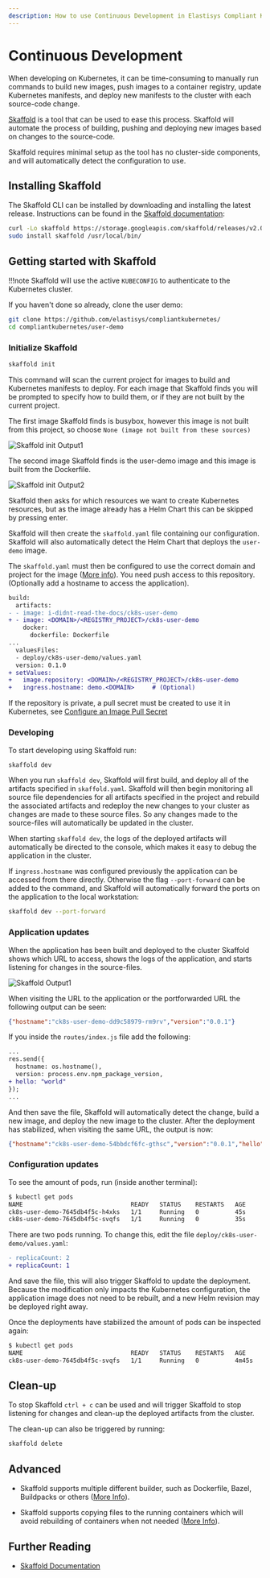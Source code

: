 ```yaml
---
description: How to use Continuous Development in Elastisys Compliant Kubernetes, the security-focused Kubernetes distribution.
---
```


# Continuous Development

When developing on Kubernetes, it can be time-consuming to manually run commands to build new images,
push images to a container registry, update Kubernetes manifests, and deploy new manifests to the cluster with
each source-code change.

[Skaffold](https://skaffold.dev/) is a tool that can be used to ease this process.
Skaffold will automate the process of building, pushing and deploying new images based on changes to the source-code.

Skaffold requires minimal setup as the tool has no cluster-side components, and will automatically detect the configuration to use.

## Installing Skaffold

The Skaffold CLI can be installed by downloading and installing the latest release. Instructions can be found in the [Skaffold
documentation](https://skaffold.dev/docs/install/):

```sh
curl -Lo skaffold https://storage.googleapis.com/skaffold/releases/v2.0.1/skaffold-linux-amd64 && \
sudo install skaffold /usr/local/bin/
```

## Getting started with Skaffold

!!!note
    Skaffold will use the active `KUBECONFIG` to authenticate to the Kubernetes cluster.

If you haven't done so already, clone the user demo:

```bash
git clone https://github.com/elastisys/compliantkubernetes/
cd compliantkubernetes/user-demo
```

### Initialize Skaffold

```bash
skaffold init
```

This command will scan the current project for images to build and Kubernetes manifests to deploy. For each image that
Skaffold finds you will be prompted to specify how to build them, or if they are not built by the current project.

The first image Skaffold finds is busybox, however this image is not built from this project, so choose
`None (image not built from these sources)`

![Skaffold init Output1](/compliantkubernetes/user-guide/img/skaffold-busybox.png)

The second image Skaffold finds is the user-demo image and this image is built from the Dockerfile.

![Skaffold init Output2](/compliantkubernetes/user-guide/img/skaffold-user-demo.png)

Skaffold then asks for which resources we want to create Kubernetes resources, but as the image already has a Helm Chart
this can be skipped by pressing enter.

Skaffold will then create the `skaffold.yaml` file containing our configuration. Skaffold will also automatically detect the
Helm Chart that deploys the `user-demo` image.

The `skaffold.yaml` must then be configured to use the correct domain and project for the image
([More info](registry.md#configure-container-registry-credentials)). You need push access to this repository.
(Optionally add a hostname to access the application).

```diff
build:
  artifacts:
- - image: i-didnt-read-the-docs/ck8s-user-demo
+ - image: <DOMAIN>/<REGISTRY_PROJECT>/ck8s-user-demo
    docker:
      dockerfile: Dockerfile
...
  valuesFiles:
  - deploy/ck8s-user-demo/values.yaml
  version: 0.1.0
+ setValues:
+   image.repository: <DOMAIN>/<REGISTRY_PROJECT>/ck8s-user-demo
+   ingress.hostname: demo.<DOMAIN>     # (Optional)
```

If the repository is private, a pull secret must be created to use it in Kubernetes, see [Configure an Image Pull Secret](kubernetes-api.md#configure-an-image-pull-secret)

### Developing

To start developing using Skaffold run:

```bash
skaffold dev
```

When you run `skaffold dev`, Skaffold will first build, and deploy all of the artifacts specified in `skaffold.yaml`.
Skaffold will then begin monitoring all source file dependencies for all artifacts specified in the project and rebuild
the associated artifacts and redeploy the new changes to your cluster as changes are made to these source files.
So any changes made to the source-files will automatically be updated in the cluster.

When starting `skaffold dev`, the logs of the deployed artifacts will automatically be directed to the console, which makes it
easy to debug the application in the cluster.

If `ingress.hostname` was configured previously the application can be accessed from there directly. Otherwise the flag
`--port-forward` can be added to the command, and Skaffold will automatically forward the ports on the application
to the local workstation:

```bash
skaffold dev --port-forward
```

### Application updates

When the application has been built and deployed to the cluster Skaffold shows which URL to access,
shows the logs of the application, and starts listening for changes in the source-files.

![Skaffold Output1](/compliantkubernetes/user-guide/img/skaffold-output1.png)

When visiting the URL to the application or the portforwarded URL the following output can be seen:

```json
{"hostname":"ck8s-user-demo-dd9c58979-rm9rv","version":"0.0.1"}
```

If you inside the `routes/index.js` file add the following:

```diff
...
res.send({
  hostname: os.hostname(),
  version: process.env.npm_package_version,
+ hello: "world"
});
...
```

And then save the file, Skaffold will automatically detect the change, build a new image, and deploy the new image
to the cluster. After the deployment has stabilized, when visiting the same URL, the output is now:

```json
{"hostname":"ck8s-user-demo-54bbdcf6fc-gthsc","version":"0.0.1","hello":"world"}
```

### Configuration updates

To see the amount of pods, run (inside another terminal):

```bash
$ kubectl get pods
NAME                              READY   STATUS    RESTARTS   AGE
ck8s-user-demo-7645db4f5c-h4xks   1/1     Running   0          45s
ck8s-user-demo-7645db4f5c-svqfs   1/1     Running   0          35s
```

There are two pods running. To change this, edit the file `deploy/ck8s-user-demo/values.yaml`:

```diff
- replicaCount: 2
+ replicaCount: 1
```

And save the file, this will also trigger Skaffold to update the deployment.
Because the modification only impacts the Kubernetes configuration, the application image does
not need to be rebuilt, and a new Helm revision may be deployed right away.

Once the deployments have stabilized the amount of pods can be inspected again:

```bash
$ kubectl get pods
NAME                              READY   STATUS    RESTARTS   AGE
ck8s-user-demo-7645db4f5c-svqfs   1/1     Running   0          4m45s
```

## Clean-up

To stop Skaffold `ctrl + c` can be used and will trigger Skaffold to stop listening for changes and
clean-up the deployed artifacts from the cluster.

The clean-up can also be triggered by running:

```bash
skaffold delete
```

## Advanced

- Skaffold supports multiple different builder, such as Dockerfile, Bazel, Buildpacks or others
  ([More Info](https://skaffold.dev/docs/pipeline-stages/builders/)).

- Skaffold supports copying files to the running containers which will avoid rebuilding of
  containers when not needed ([More Info](https://skaffold.dev/docs/pipeline-stages/filesync/)).

## Further Reading

- [Skaffold Documentation](https://skaffold.dev/docs/)
